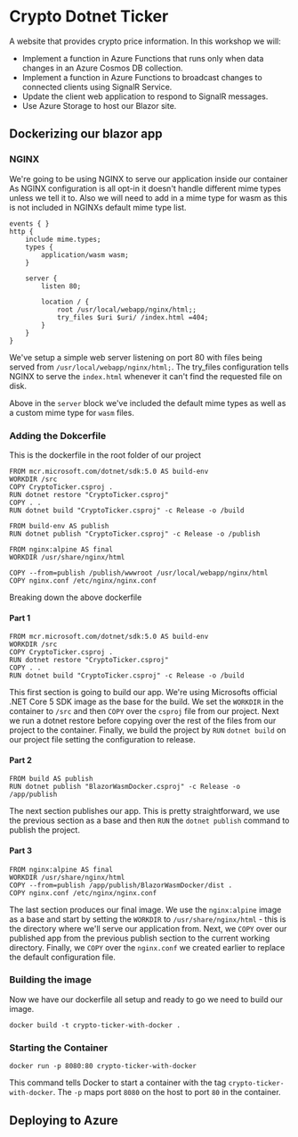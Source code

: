 # Crypto Dotnet Ticker

A website that provides crypto price information. In this workshop we will:

- Implement a function in Azure Functions that runs only when data changes in an Azure Cosmos DB collection.
- Implement a function in Azure Functions to broadcast changes to connected clients using SignalR Service.
- Update the client web application to respond to SignalR messages.
- Use Azure Storage to host our Blazor site.

## Dockerizing our blazor app

### NGINX

We're going to be using NGINX to serve our application inside our container
As NGINX configuration is all opt-in it doesn't handle different mime types unless we tell it to. Also we will need to add in a mime type for wasm as this is not included in NGINXs default mime type list.

```
events { }
http {
    include mime.types;
    types {
        application/wasm wasm;
    }

    server {
        listen 80;

        location / {
            root /usr/local/webapp/nginx/html;;
            try_files $uri $uri/ /index.html =404;
        }
    }
}
```
We've setup a simple web server listening on port 80 with files being served from `/usr/local/webapp/nginx/html;`. The try_files configuration tells NGINX to serve the `index.html` whenever it can't find the requested file on disk.

Above in the `server` block we've included the default mime types as well as a custom mime type for `wasm` files.

### Adding the Dokcerfile

This is the dockerfile in the root folder of our project

```
FROM mcr.microsoft.com/dotnet/sdk:5.0 AS build-env
WORKDIR /src
COPY CryptoTicker.csproj .
RUN dotnet restore "CryptoTicker.csproj"
COPY . .
RUN dotnet build "CryptoTicker.csproj" -c Release -o /build

FROM build-env AS publish
RUN dotnet publish "CryptoTicker.csproj" -c Release -o /publish

FROM nginx:alpine AS final
WORKDIR /usr/share/nginx/html

COPY --from=publish /publish/wwwroot /usr/local/webapp/nginx/html
COPY nginx.conf /etc/nginx/nginx.conf
```

Breaking down the above dockerfile
#### Part 1

```
FROM mcr.microsoft.com/dotnet/sdk:5.0 AS build-env
WORKDIR /src
COPY CryptoTicker.csproj .
RUN dotnet restore "CryptoTicker.csproj"
COPY . .
RUN dotnet build "CryptoTicker.csproj" -c Release -o /build
```

This first section is going to build our app. We're using Microsofts official .NET Core 5 SDK image as the base for the build.
We set the `WORKDIR` in the container to `/src` and then `COPY` over the `csproj` file from our project. Next we run a dotnet restore before copying over the rest of the files from our project to the container. Finally, we build the project by `RUN` `dotnet build` on our project file setting the configuration to release.

#### Part 2

```
FROM build AS publish
RUN dotnet publish "BlazorWasmDocker.csproj" -c Release -o /app/publish
```

The next section publishes our app. This is pretty straightforward, we use the previous section as a base and then `RUN` the `dotnet publish` command to publish the project.

#### Part 3
```
FROM nginx:alpine AS final
WORKDIR /usr/share/nginx/html
COPY --from=publish /app/publish/BlazorWasmDocker/dist .
COPY nginx.conf /etc/nginx/nginx.conf
```

The last section produces our final image. We use the `nginx:alpine` image as a base and start by setting the `WORKDIR` to `/usr/share/nginx/html` - this is the directory where we'll serve our application from. Next, we `COPY` over our published app from the previous publish section to the current working directory. Finally, we `COPY` over the `nginx.conf` we created earlier to replace the default configuration file.


### Building the image
Now we have our dockerfile all setup and ready to go we need to build our image.
```
docker build -t crypto-ticker-with-docker .
```

### Starting the Container
```
docker run -p 8080:80 crypto-ticker-with-docker
```
This command tells Docker to start a container with the tag `crypto-ticker-with-docker`. The `-p` maps port `8080` on the host to port `80` in the container.


## Deploying to Azure

